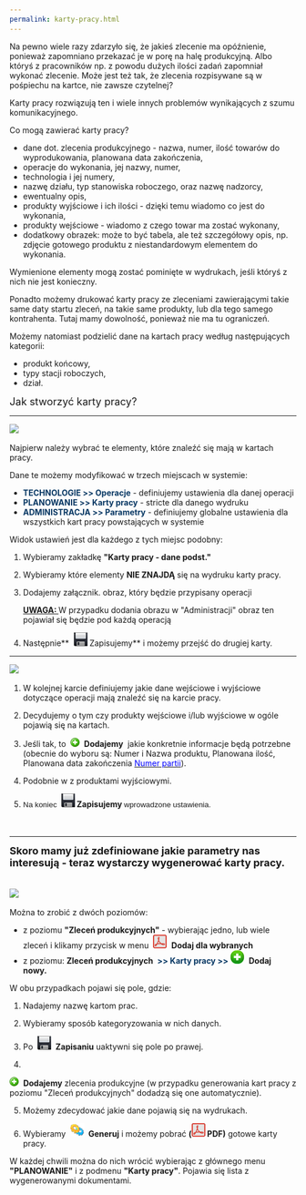 ```yaml
--- 
permalink: karty-pracy.html 
---
```

Na pewno wiele razy zdarzyło się, że jakieś zlecenie ma opóźnienie, ponieważ zapomniano przekazać je w porę na halę produkcyjną. Albo któryś z pracowników np. z powodu dużych ilości zadań zapomniał wykonać zlecenie. Może jest też tak, że zlecenia rozpisywane są w pośpiechu na kartce, nie zawsze czytelnej?

  

Karty pracy rozwiązują ten i wiele innych problemów wynikających z szumu komunikacyjnego.

  

Co mogą zawierać karty pracy?

- dane dot. zlecenia produkcyjnego - nazwa, numer, ilość towarów do wyprodukowania, planowana data zakończenia,
- operacje do wykonania, jej nazwy, numer,
- technologia i jej numery,
- nazwę działu, typ stanowiska roboczego, oraz nazwę nadzorcy,
- ewentualny opis,
- produkty wyjściowe i ich ilości - dzięki temu wiadomo co jest do wykonania,
- produkty wejściowe - wiadomo z czego towar ma zostać wykonany,
- dodatkowy obrazek: może to być tabela, ale też szczegółowy opis, np. zdjęcie gotowego produktu z niestandardowym elementem do wykonania.

  

Wymienione elementy mogą zostać pominięte w wydrukach, jeśli któryś z nich nie jest konieczny.

Ponadto możemy drukować karty pracy ze zleceniami zawierającymi takie same daty startu zleceń, na takie same produkty, lub dla tego samego kontrahenta. Tutaj mamy dowolność, ponieważ nie ma tu ograniczeń.

  

Możemy natomiast podzielić dane na kartach pracy według następujących kategorii:

- produkt końcowy,
- typy stacji roboczych,
- dział.

  

  

<font size="4">Jak stworzyć karty pracy?</font>

* * *
  

 ![](/images/karty%20pracy-%20strza%C5%82ki.png)

Najpierw należy wybrać te elementy, które znaleźć się mają w kartach pracy.

  

Dane te możemy modyfikować w trzech miejscach w systemie:

- <font color="#073763"><b>TECHNOLOGIE &gt;&gt; Operacje</b></font> - definiujemy ustawienia dla danej operacji
- **<font color="#073763">PLANOWANIE &gt;&gt; Karty pracy</font>** - stricte dla danego wydruku
- **<font color="#073763">ADMINISTRACJA &gt;&gt; Parametry</font>** - definiujemy globalne ustawienia dla wszystkich kart pracy powstających w systemie

Widok ustawień jest dla każdego z tych miejsc podobny:

1. Wybieramy zakładkę **"Karty pracy - dane podst."**  
  
2. Wybieramy które elementy **NIE ZNAJDĄ** się na wydruku karty pracy.  
  
3. Dodajemy załącznik. obraz, który będzie przypisany operacji

    <u><b>UWAGA: </b></u>W przypadku dodania obrazu w "Administracji" obraz ten pojawiał się będzie pod każdą operacją  

4. Następnie**&nbsp; ![](/images/saveIcon24.png)&nbsp;Zapisujemy**&nbsp;i możemy przejść do drugiej karty.
* * *

[![](/images/karty%20pracy-%20produkty%20wej.%20wyj.-%20strza%C5%82ki.png)](/images/karty%20pracy-%20produkty%20wej.%20wyj.-%20strza%C5%82ki.png)
  

1. W kolejnej karcie definiujemy jakie dane wejściowe i wyjściowe dotyczące operacji mają znaleźć się na karcie pracy.  
  
2. Decydujemy o tym czy produkty wejściowe i/lub wyjściowe w ogóle pojawią się na kartach.  
  
3. Jeśli tak, to&nbsp; ![](/images/newIcon16.png)&nbsp; **Dodajemy** &nbsp;jakie konkretnie informacje będą potrzebne (obecnie do wyboru są: Numer i Nazwa produktu, Planowana ilość, Planowana data zakończenia&nbsp;[<font color="#0000ff">Numer partii</font>](/jak-dodac-numery-partii)).  
  
4. Podobnie w z produktami wyjściowymi.  
  
5. <font face="arial, sans-serif" style="font-size:10pt;line-height:1.6;background-color:transparent">Na koniec </font> **![](/images/saveIcon24.png)&nbsp;Zapisujemy&nbsp;**<font face="arial, sans-serif" style="font-size:10pt;line-height:1.6;background-color:transparent">wprowadzone ustawienia.</font>

<font face="arial, sans-serif"><br>
    </font>

  

  

* * *

**<font size="4">Skoro mamy już zdefiniowane jakie parametry nas interesują - teraz wystarczy wygenerować karty pracy.<br>
        <br>
    </font>**

 ![](/images/karty%20pracy%20+%20strza%C5%82ki.png)

Można to zrobić z dwóch poziomów:

- z poziomu **"Zleceń produkcyjnych"** - wybierając jedno, lub wiele zleceń i klikamy przycisk w menu&nbsp; ![](/images/pdfIcon24.png)&nbsp; **Dodaj dla wybranych**  
- z poziomu: **Zleceń produkcyjnych** <font color="#073763"><b> &gt;&gt; Karty pracy &gt;&gt;</b></font>
 ![](/images/newIcon24.png)&nbsp; **Dodaj nowy.**

W obu przypadkach pojawi się pole, gdzie:

1. Nadajemy nazwę kartom prac.  
  
2. Wybieramy sposób kategoryzowania w nich danych.  
  
3. Po&nbsp; **![](/images/saveIcon24.png)**&nbsp; **Zapisaniu** uaktywni się pole po prawej.  
  
4. 
 ![](/images/newIcon16.png)&nbsp; **Dodajemy** zlecenia produkcyjne (w przypadku generowania kart pracy z poziomu "Zleceń produkcyjnych" dodadzą się one automatycznie).  
  

5. Możemy zdecydować jakie dane pojawią się na wydrukach.  
  
6. Wybieramy&nbsp; ![](/images/generateIcon24.png)&nbsp; **Generuj** i możemy pobrać **(**![](/images/pdfIcon24.png)**&nbsp;PDF)**&nbsp;gotowe karty pracy. 

  

  

W każdej chwili można do nich wrócić wybierając z głównego menu **"PLANOWANIE"** i z podmenu **"Karty pracy"**. Pojawia się lista z wygenerowanymi dokumentami.

